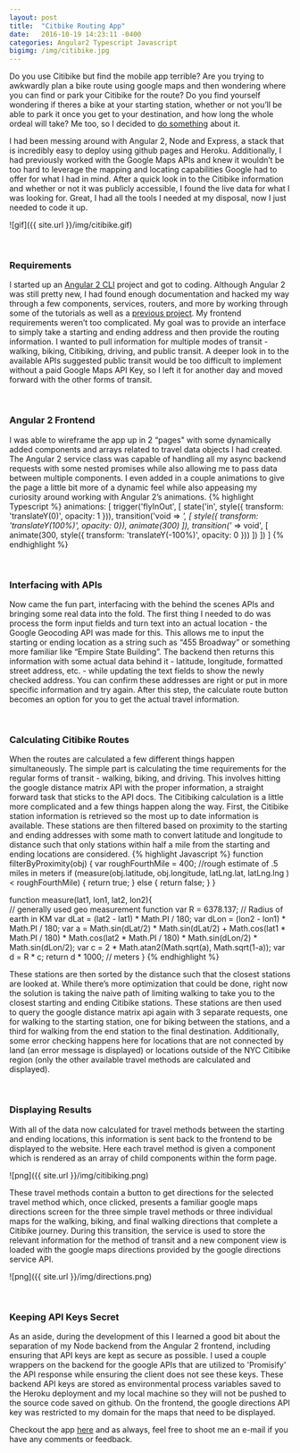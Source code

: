 ```yaml
---
layout: post
title:  "Citbike Routing App"
date:   2016-10-19 14:23:11 -0400
categories: Angular2 Typescript Javascript
bigimg: /img/citibike.jpg
---
```


Do you use Citibike but find the mobile app terrible? Are you trying to awkwardly plan a bike route using google maps and then wondering where you can find or park your Citibike for the route? Do you find yourself wondering if theres a bike at your starting station, whether or not you’ll be able to park it once you get to your destination, and how long the whole ordeal will take? Me too, so I decided to [do something][citibike-app-link] about it.

I had been messing around with Angular 2, Node and Express, a stack that is incredibly easy to deploy using github pages and Heroku. Additionally, I had previously worked with the Google Maps APIs and knew it wouldn’t be too hard to leverage the mapping and locating capabilities Google had to offer for what I had in mind. After a quick look in to the Citibike information and whether or not it was publicly accessible, I found the live data for what I was looking for. Great, I had all the tools I needed at my disposal, now I just needed to code it up.

![gif]({{ site.url }}/img/citibike.gif)

<br>

### Requirements
I started up an [Angular 2 CLI](https://cli.angular.io/) project and got to coding. Although Angular 2 was still pretty new, I had found enough documentation and hacked my way through a few components, services, routers, and more by working through some of the tutorials as well as a [previous project](http://chrissebesta.com/2016-09-13-angular2plants/). My frontend requirements weren’t too complicated. My goal was to provide an interface to simply take a starting and ending address and then provide the routing information. I wanted to pull information for multiple modes of transit - walking, biking, Citibiking, driving, and public transit. A deeper look in to the available APIs suggested public transit would be too difficult to implement without a paid Google Maps API Key, so I left it for another day and moved forward with the other forms of transit.

<br>

### Angular 2 Frontend
I was able to wireframe the app up in 2 “pages" with some dynamically added components and arrays related to travel data objects I had created. The Angular 2 service class was capable of handling all my async backend requests with some nested promises while also allowing me to pass data between multiple components. I even added in a couple animations to give the page a little bit more of a dynamic feel while also appeasing my curiosity around working with Angular 2’s animations.
{% highlight Typescript %}
animations: [
    trigger('flyInOut', [
      state('in', style({
        transform: 'translateY(0)',
        opacity: 1
      })),
      transition('void => *', [
        style({
          transform: 'translateY(100%)',
          opacity: 0}),
          animate(300)
      ]),
      transition('* => void', [
        animate(300, style({
          transform: 'translateY(-100%)',
          opacity: 0
        }))
      ])
    ])
  ]
{% endhighlight %}

<br>

### Interfacing with APIs
Now came the fun part, interfacing with the behind the scenes APIs and bringing some real data into the fold. The first thing I needed to do was process the form input fields and turn text into an actual location - the Google Geocoding API was made for this. This allows me to input the starting or ending location as a string such as “455 Broadway” or something more familiar like “Empire State Building”. The backend then returns this information with some actual data behind it - latitude, longitude, formatted street address, etc. - while updating the text fields to show the newly checked address. You can confirm these addresses are right or put in more specific information and try again. After this step, the calculate route button becomes an option for you to get the actual travel information.

<br>

### Calculating Citibike Routes
When the routes are calculated a few different things happen simultaneously. The simple part is calculating the time requirements for the regular forms of transit - walking, biking, and driving. This involves hitting the google distance matrix API with the proper information, a straight forward task that sticks to the API docs. The Citibiking calculation is a little more complicated and a few things happen along the way. First, the Citibike station information is retrieved so the most up to date information is available. These stations are then filtered based on proximity to the starting and ending addresses with some math to convert latitude and longitude to distance such that only stations within half a mile from the starting and ending locations are considered.
{% highlight Javascript %}
function filterByProximity(obj) {
    var roughFourthMile = 400; //rough estimate of .5 miles in meters
    if (measure(obj.latitude, obj.longitude, latLng.lat, latLng.lng ) < roughFourthMile) {
      return true;
    } else {
      return false;
    }
  }

  function measure(lat1, lon1, lat2, lon2){  
      // generally used geo measurement function
      var R = 6378.137; // Radius of earth in KM
      var dLat = (lat2 - lat1) * Math.PI / 180;
      var dLon = (lon2 - lon1) * Math.PI / 180;
      var a = Math.sin(dLat/2) * Math.sin(dLat/2) +
      Math.cos(lat1 * Math.PI / 180) * Math.cos(lat2 * Math.PI / 180) *
      Math.sin(dLon/2) * Math.sin(dLon/2);
      var c = 2 * Math.atan2(Math.sqrt(a), Math.sqrt(1-a));
      var d = R * c;
      return d * 1000; // meters
  }
{% endhighlight %}

 These stations are then sorted by the distance such that the closest stations are looked at. While there’s more optimization that could be done, right now the solution is taking the naive path of limiting walking to take you to the closest starting and ending Citibike stations. These stations are then used to query the google distance matrix api again with 3 separate requests, one for walking to the starting station, one for biking between the stations, and a third for walking from the end station to the final destination. Additionally, some error checking happens here for locations that are not connected by land (an error message is displayed) or locations outside of the NYC Citibike region (only the other available travel methods are calculated and displayed).

<br>

### Displaying Results
With all of the data now calculated for travel methods between the starting and ending locations, this information is sent back to the frontend to be displayed to the website. Here each travel method is given a component which is rendered as an array of child components within the form page.

![png]({{ site.url }}/img/citibiking.png)

These travel methods contain a button to get directions for the selected travel method which, once clicked, presents a familiar google maps directions screen for the three simple travel methods or three individual maps for the walking, biking, and final walking directions that complete a Citibike journey. During this transition, the service is used to store the relevant information for the method of transit and a new component view is loaded with the google maps directions provided by the google directions service API.

![png]({{ site.url }}/img/directions.png)

<br>

### Keeping API Keys Secret
As an aside, during the development of this I learned a good bit about the separation of my Node backend from the Angular 2 frontend, including ensuring that API keys are kept as secure as possible. I used a couple wrappers on the backend for the google APIs that are utilized to 'Promisify' the API response while ensuring the client does not see these keys. These backend API keys are stored as environmental process variables saved to the Heroku deployment and my local machine so they will not be pushed to the source code saved on github. On the frontend, the google directions API key was restricted to my domain for the maps that need to be displayed.

Checkout the app [here][citibike-app-link] and as always, feel free to shoot me an e-mail if you have any comments or feedback.

[citibike-app-link]: http://zebesta.github.io/citibike2/
